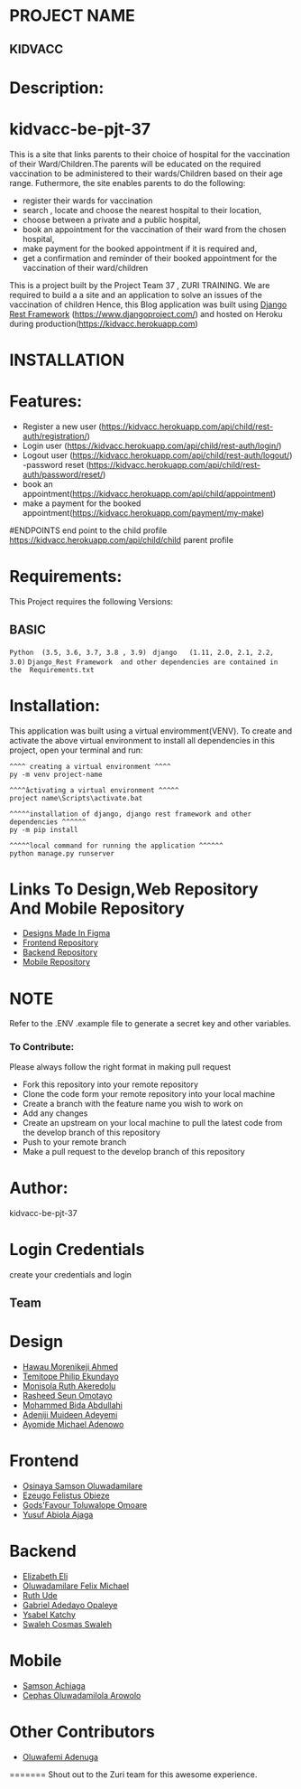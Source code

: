 # PROJECT NAME
## KIDVACC

# Description:
# kidvacc-be-pjt-37
 This is a site that links parents to their choice of hospital for the vaccination of their Ward/Children.The parents will be educated on the required vaccination to be administered to their wards/Children  based on their age range. Futhermore, the site enables parents to do the following:
 * register their wards for vaccination
 * search , locate and choose the nearest  hospital to their location,
 * choose between  a private and a public hospital,
 * book an appointment for the vaccination of their ward from the chosen hospital,
 * make payment for the booked appointment if it is required and,
 * get a confirmation  and reminder of their booked appointment for the vaccination of their ward/children

 This  is a project  built by the Project Team 37 , ZURI TRAINING. We are required to build a  a site and an application to solve an issues of  the vaccination of children  Hence, this Blog application was  built using [Django  Rest Framework]( https://www.django-rest-framework.org/) (https://www.djangoproject.com/) and  hosted on Heroku during production(https://kidvacc.herokuapp.com) 


# INSTALLATION


# Features:
- Register a  new user (https://kidvacc.herokuapp.com/api/child/rest-auth/registration/)
- Login user    (https://kidvacc.herokuapp.com/api/child/rest-auth/login/)
- Logout user (https://kidvacc.herokuapp.com/api/child/rest-auth/logout/)
-password  reset (https://kidvacc.herokuapp.com/api/child/rest-auth/password/reset/)
- book an appointment(https://kidvacc.herokuapp.com/api/child/appointment)
- make a payment for the booked appointment(https://kidvacc.herokuapp.com/payment/my-make)
 
#ENDPOINTS
  end point to the child profile https://kidvacc.herokuapp.com/api/child/child
  parent profile



# Requirements:
This Project requires the following Versions:

## BASIC 
```Python  (3.5, 3.6, 3.7, 3.8 , 3.9) ```
```django   (1.11, 2.0, 2.1, 2.2, 3.0)```
```Django_Rest Framework  and other dependencies are contained in the  Requirements.txt ```


# Installation:
This application was built using a virtual enviromment(VENV).
To  create  and activate the above virtual environment to install all dependencies in this project, open your terminal and run:
```
^^^^ creating a virtual environment ^^^^
py -m venv project-name

^^^^âctivating a virtual environment ^^^^^
project name\Scripts\activate.bat

^^^^^installation of django, django rest framework and other dependencies ^^^^^^
py -m pip install

^^^^^local command for running the application ^^^^^^
python manage.py runserver
```


# Links To Design,Web Repository And Mobile Repository
- [Designs Made In Figma](https://www.figma.com/file/6GyjztMHKTzQtcFR56CSp0/Kidvacc?node-id=42%3A2)
- [Frontend Repository](https://github.com/zuri-training/kidvacc-fe-pjt-37)
- [Backend Repository](https://github.com/zuri-training/kidvacc-be-pjt-37)
- [Mobile Repository](https://github.com/zuri-training/kidvacc-mobile-pjt-37)
# NOTE
Refer to the .ENV .example file  to generate  a secret key and other variables.


### To Contribute:
Please always follow the right format in making pull request

* Fork this repository into your remote repository
* Clone the code form your remote repository into your local machine
* Create a branch with the feature name you wish to work on
* Add any changes
* Create an upstream on your local machine to pull the latest code from the develop branch of this repository
* Push to your remote branch
* Make a pull request to the develop branch of this repository

# Author:
kidvacc-be-pjt-37

# Login Credentials
create your credentials and login

## Team
# Design
- [Hawau	Morenikeji	Ahmed](https://github.com/hawauahmed)
- [Temitope	Philip	Ekundayo](https://github.com/PipEk-Nemo)
- [Monisola	Ruth	Akeredolu](https://github.com/Monnie-Ruth)
- [Rasheed	Seun	Omotayo](https://github.com/Seuntayor)
- [Mohammed	Bida	Abdullahi](https://github.com/Mbidaiii)
- [Adeniji	Muideen	Adeyemi](https://github.com/Tommie333)
- [Ayomide	Michael	Adenowo](https://github.com/Ay4realz)
# Frontend
- [Osinaya	Samson	Oluwadamilare](https://github.com/RenegadeGandhi)
- [Ezeugo	Felistus	Obieze](https://github.com/felistus)
- [Gods'Favour	Toluwalope	Omoare](https://github.com/Bebek-Hub)
- [Yusuf	Abiola	Ajaga](https://github.com/yousouph246)
# Backend
- [Elizabeth Eli](https://github.com/Duvie728)
- [Oluwadamilare	Felix	Michael](https://github.com/Michaeloluwadamilare)
- [Ruth	Ude](https://github.com/RuthJane)
- [Gabriel Adedayo	Opaleye](https://github.com/Gabriel-Zamar)
- [Ysabel	Katchy](https://github.com/MeMeee1)
- [Swaleh	Cosmas Swaleh](https://github.com/Swaleh-developer)
# Mobile
- [Samson	Achiaga](https://github.com/certified84)
- [Cephas	Oluwadamilola	Arowolo](https://github.com/CephasPeter)
# Other Contributors
- [Oluwafemi Adenuga](https://github.com/phemmylintry)




=======
Shout  out to the  Zuri team for this awesome experience.